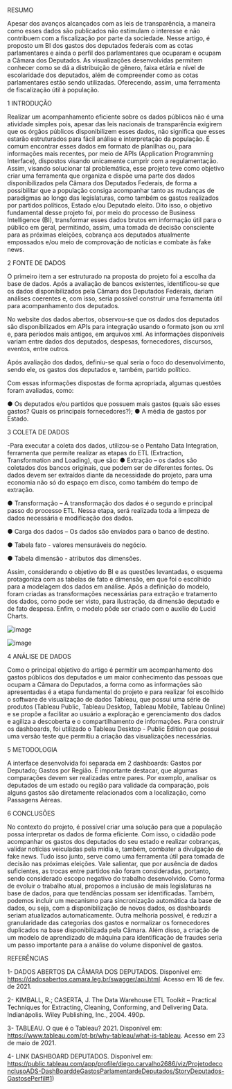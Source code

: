 RESUMO

Apesar dos avanços alcançados com as leis de transparência, a maneira como esses dados são publicados não estimulam o interesse e não contribuem com a fiscalização por parte da sociedade. Nesse artigo, é proposto um BI dos gastos dos deputados federais com as cotas parlamentares e ainda o perfil dos parlamentares que ocuparam e ocupam a Câmara dos Deputados. As visualizações desenvolvidas permitem conhecer como se dá a distribuição de gênero, faixa etária e nível de escolaridade dos deputados, além de compreender como as cotas parlamentares estão sendo utilizadas. Oferecendo, assim, uma ferramenta de fiscalização útil à população.

1 INTRODUÇÃO
 
Realizar um acompanhamento eficiente sobre os dados públicos não é uma atividade simples pois, apesar das leis nacionais de transparência exigirem que os órgãos públicos disponibilizem esses dados, não significa que esses estarão estruturados para fácil análise e interpretação da população.
É comum encontrar esses dados em formato de planilhas ou, para informações mais recentes, por meio de APIs (Application Programming Interface), dispostos visando unicamente cumprir com a regulamentação.
Assim, visando solucionar tal problemática, esse projeto teve como objetivo criar uma ferramenta que organiza e dispõe uma parte dos dados disponibilizados pela Câmara dos Deputados Federais, de forma a possibilitar que a população consiga acompanhar tanto as mudanças de paradigmas ao longo das legislaturas, como também os gastos realizados por partidos políticos, Estado e/ou Deputado eleito. 
Dito isso, o objetivo fundamental desse projeto foi, por meio do processo de Business Intelligence (BI), transformar esses dados brutos em informação útil para o público em geral, permitindo, assim, uma tomada de decisão consciente para as próximas eleições, cobrança aos deputados atualmente empossados e/ou meio de comprovação de notícias e combate às fake news. 

2 FONTE DE DADOS

 O primeiro item a ser estruturado na proposta do projeto foi a escolha da base de dados. Após a avaliação de bancos existentes, identificou-se que os dados disponibilizados pela Câmara dos Deputados Federais, dariam análises coerentes e, com isso, seria possível construir uma ferramenta útil para acompanhamento dos deputados.

No website dos dados abertos, observou-se que os dados dos deputados são disponibilizados em APIs para integração usando o formato json ou xml e, para períodos mais antigos, em arquivos xml. As informações disponíveis variam entre dados dos deputados, despesas, fornecedores, discursos, eventos, entre outros. 

Após avaliação dos dados, definiu-se qual seria o foco do desenvolvimento, sendo ele, os gastos dos deputados e, também, partido político.  

Com essas informações dispostas de forma apropriada, algumas questões foram avaliadas, como:

 ●           Os deputados e/ou partidos que possuem mais gastos (quais são esses gastos? Quais os principais fornecedores?);
 ●           A média de gastos por Estado.
 
3 COLETA DE DADOS

-Para executar a coleta dos dados, utilizou-se o Pentaho Data Integration, ferramenta que permite realizar as etapas do ETL (Extraction, Transformation and Loading), que são:
 ●           Extração – os dados são coletados dos bancos originais, que podem ser de diferentes fontes. Os dados devem ser extraídos diante da necessidade do projeto, para uma economia não só do espaço em disco, como também do tempo de extração.

 ●           Transformação – A transformação dos dados é o segundo e principal passo do processo ETL. Nessa etapa, será realizada toda a limpeza de dados necessária e modificação dos dados.

 ●           Carga dos dados – Os dados são enviados para o banco de destino.

 ●           Tabela fato - valores mensuráveis do negócio. 

 ●           Tabela dimensão - atributos das dimensões.

Assim, considerando o objetivo do BI e as questões levantadas, o esquema protagoniza com as tabelas de fato e dimensão, em que foi o escolhido para a modelagem dos dados em análise.
Após a definição do modelo, foram criadas as transformações necessárias para extração e tratamento dos dados, como pode ser visto, para ilustração, da dimensão deputado e de fato despesa.
Enfim, o modelo pôde ser criado com o auxílio do Lucid Charts.

![image](https://github.com/user-attachments/assets/ac6d643d-d166-40c7-b7c5-1c3c82aba678)

![image](https://github.com/user-attachments/assets/cba8c308-4b67-43c5-9f00-76f5940728b9)


4 ANÁLISE DE DADOS
 
Como o principal objetivo do artigo é permitir um acompanhamento dos gastos públicos dos deputados e um maior conhecimento das pessoas que ocupam a Câmara do Deputados, a forma como as informações são apresentadas é a etapa fundamental do projeto e para realizar foi escolhido o software de visualização de dados Tableau, que possui uma série de produtos (Tableau Public, Tableau Desktop, Tableau Mobile, Tableau Online) e se propõe a facilitar ao usuário a exploração e gerenciamento dos dados e agiliza a descoberta e o compartilhamento de informações.
Para construir os dashboards, foi utilizado o Tableau Desktop - Public Edition que possui uma versão teste que permitiu a criação das visualizações necessárias.

5 METODOLOGIA


A interface desenvolvida foi separada em 2 dashboards: Gastos por Deputado; Gastos por Região. É importante destacar, que algumas comparações devem ser realizadas entre pares. Por exemplo, analisar os deputados de um estado ou região para validade da comparação, pois alguns gastos são diretamente relacionados com a localização, como Passagens Aéreas.


6 CONCLUSÕES

No contexto do projeto, é possível criar uma solução para que a população possa interpretar os dados de forma eficiente. Com isso, o cidadão pode acompanhar os gastos dos deputados do seu estado e realizar cobranças, validar notícias veiculadas pela mídia e, também, combater a divulgação de fake news. Tudo isso junto, serve como uma ferramenta útil para tomada de decisão nas próximas eleições.
Vale salientar, que por ausência de dados suficientes, as trocas entre partidos não foram consideradas, portanto, sendo considerado escopo negativo do trabalho desenvolvido.
Como forma de evoluir o trabalho atual, propomos a inclusão de mais legislaturas na base de dados, para que tendências possam ser identificadas. Também, podemos incluir um mecanismo para sincronização automática da base de dados, ou seja, com a disponibilização de novos dados, os dashboards seriam atualizados automaticamente. Outra melhoria possível, é reduzir a granularidade das categorias dos gastos e normalizar os fornecedores duplicados na base disponibilizada pela Câmara.
Além disso, a criação de um modelo de aprendizado de máquina para identificação de fraudes seria um passo importante para a análise do volume disponível de gastos.

REFERÊNCIAS

1- DADOS ABERTOS DA CÂMARA DOS DEPUTADOS. Disponível em: https://dadosabertos.camara.leg.br/swagger/api.html. Acesso em 16 de fev. de 2021. 

2- KIMBALL, R.; CASERTA, J. The Data Warehouse ETL Toolkit – Practical Techniques for Extracting, Cleaning, Conforming, and Delivering Data. Indianápolis. Wiley Publishing, Inc., 2004. 490p.

3- TABLEAU. O que é o Tableau? 2021. Disponível em: https://www.tableau.com/pt-br/why-tableau/what-is-tableau. Acesso em 23 de maio de 2021.

4- LINK DASHBOARD DEPUTADOS. Disponível em: https://public.tableau.com/app/profile/diego.carvalho2686/viz/ProjetodeconclusoADS-DashBoarddeGastosParlamentardeDeputados/StoryDeputados-GastosePerfil#1)

